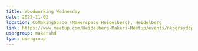 ```yaml
---
title: Woodworking Wednesday
date: 2022-11-02
location: CoMakingSpace (Makerspace Heidelberg), Heidelberg
link: https://www.meetup.com/Heidelberg-Makers-Meetup/events/nkbgrsydcpbdb/
usergroup: makershd
type: usergroup
---
```

